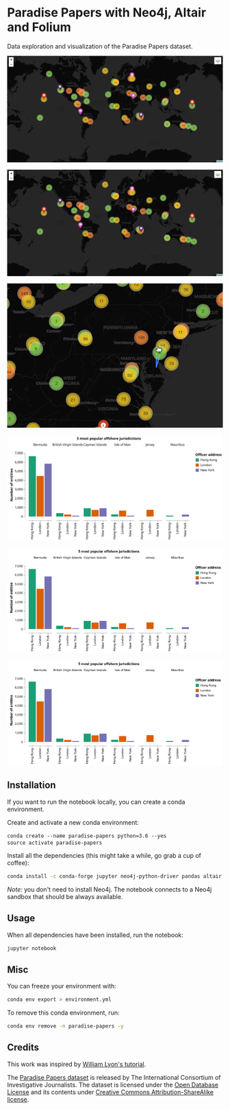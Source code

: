 # Paradise Papers with Neo4j, Altair and Folium

Data exploration and visualization of the Paradise Papers dataset.

![A screenshot of the interactive map](https://github.com/jackdbd/paradise-papers-neo4j/blob/master/screenshots/map-screenshot.png "Screenshot of the Folium map")

![A screenshot of the interactive map](https://raw.githubusercontent.com/jackdbd/paradise-papers-neo4j/master/screenshots/map-screenshot.png "Screenshot of the Folium map")

![A GIF that shows how to use the interactive map](https://raw.githubusercontent.com/jackdbd/paradise-papers-neo4j/master/screenshots/map-demo.gif "Demo of the Folium map")

![5 most popular offshore jurisdictions](https://github.com/jackdbd/paradise-papers-neo4j/blob/master/screenshots/popular-offshore-jurisdictions.svg "popular-offshore-jurisdictions")

![5 most popular offshore jurisdictions](https://github.com/jackdbd/paradise-papers-neo4j/blob/master/screenshots/popular-offshore-jurisdictions.png "popular-offshore-jurisdictions")

![5 most popular offshore jurisdictions](https://raw.githubusercontent.com/jackdbd/paradise-papers-neo4j/master/screenshots/popular-offshore-jurisdictions.png "popular-offshore-jurisdictions")


## Installation

If you want to run the notebook locally, you can create a conda environment.

Create and activate a new conda environment:

```
conda create --name paradise-papers python=3.6 --yes
source activate paradise-papers
```

Install all the dependencies (this might take a while, go grab a cup of coffee):

```sh
conda install -c conda-forge jupyter neo4j-python-driver pandas altair vega_datasets notebook vega folium -y
```

*Note:* you don't need to install Neo4j. The notebook connects to a Neo4j sandbox that should be always available.


## Usage

When all dependencies have been installed, run the notebook:

```sh
jupyter notebook
```


## Misc
You can freeze your environment with:

```sh
conda env export > environment.yml
```

To remove this conda environment, run:

```sh
conda env remove -n paradise-papers -y
```


## Credits

This work was inspired by [William Lyon's tutorial](https://www.lyonwj.com/2017/11/28/geocoding-paradise-papers-neo4j-spatial-visualization/).

The [Paradise Papers dataset](https://offshoreleaks.icij.org/pages/database) is released by The International Consortium of Investigative Journalists. The dataset is licensed under the [Open Database License](https://opendatacommons.org/licenses/odbl/1.0/) and its contents under [Creative Commons Attribution-ShareAlike license](https://creativecommons.org/licenses/by-sa/3.0/).
